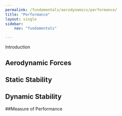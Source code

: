 ```yaml
---
permalink: /fundamentals/aerodynamics/performance/
title: "Performance"
layout: single
sidebar:
    nav: "fundamentals"

---
```


Introduction

## Aerodynamic Forces

## Static Stability

## Dynamic Stability

##Measure of Performance
